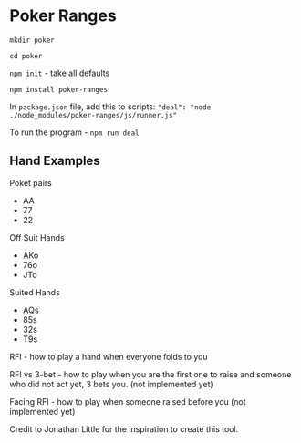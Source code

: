 # Poker Ranges

`mkdir poker`

`cd poker`

`npm init` - take all defaults

`npm install poker-ranges`

In `package.json` file, add this to scripts: `"deal": "node ./node_modules/poker-ranges/js/runner.js"`

To run the program - `npm run deal`

## Hand Examples
Poket pairs
* AA
* 77
* 22

Off Suit Hands
* AKo
* 76o
* JTo

Suited Hands
* AQs
* 85s
* 32s
* T9s

RFI - how to play a hand when everyone folds to you

RFI vs 3-bet - how to play when you are the first one to raise and someone who did not act yet, 3 bets you. (not implemented yet)

Facing RFI - how to play when someone raised before you (not implemented yet)

Credit to Jonathan Little for the inspiration to create this tool.